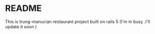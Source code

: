 # README

This is trung-manucian restaurant project built on rails 5
(I'm in busy .I'll update it soon )
